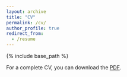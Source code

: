 ```yaml
---
layout: archive
title: "CV"
permalink: /cv/
author_profile: true
redirect_from:
  - /resume
---
```


{% include base_path %}

For a complete CV, you can download the [PDF](../cv/NM_CV_2024.pdf).